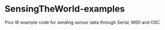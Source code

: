 # SensingTheWorld-examples
 Pico W example code for sending sensor data through Serial, MIDI and OSC

